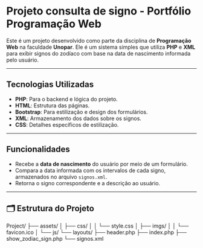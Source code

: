# Projeto consulta de signo - Portfólio Programação Web

Este é um projeto desenvolvido como parte da disciplina de **Programação Web** na faculdade **Unopar**. Ele é um sistema simples que utiliza **PHP** e **XML** para exibir signos do zodíaco com base na data de nascimento informada pelo usuário.

---

## Tecnologias Utilizadas
- **PHP**: Para o backend e lógica do projeto.
- **HTML**: Estrutura das páginas.
- **Bootstrap**: Para estilização e design dos formulários.
- **XML**: Armazenamento dos dados sobre os signos.
- **CSS**: Detalhes específicos de estilização.

---

## Funcionalidades
- Recebe a **data de nascimento** do usuário por meio de um formulário.
- Compara a data informada com os intervalos de cada signo, armazenados no arquivo `signos.xml`.
- Retorna o signo correspondente e a descrição ao usuário.

---

## 🗂 Estrutura do Projeto
Project/
├── assets/
│   ├── css/
│   │   └── style.css
│   ├── imgs/
│   │   └── favicon.ico
│   └── js/
└── layouts/
    ├── header.php
    ├── index.php
    ├── show_zodiac_sign.php
    └── signos.xml

  

